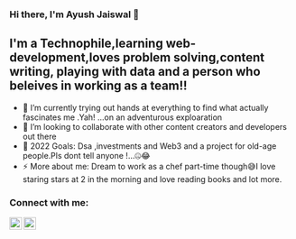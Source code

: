 ### Hi there, I'm Ayush Jaiswal 👋 



## I'm a Technophile,learning web-development,loves problem solving,content writing, playing with data  and  a person who beleives in working as a team!!


- 🌱 I’m currently trying out  hands at everything to find what actually fascinates me .Yah! ...on an adventurous exploaration
- 👯 I’m looking to collaborate with other content creators and developers out there
- 🥅 2022 Goals: Dsa ,investments and Web3 and a project for old-age people.Pls dont tell anyone !...🤐😂
- ⚡ More about me: Dream to work as a chef part-time though😅I love staring stars at 2 in the morning and love reading books and lot more.

### Connect with me:



[<img align="left" alt="ayush | Twitter" width="22px" src="https://cdn.jsdelivr.net/npm/simple-icons@v3/icons/twitter.svg" />][twitter]
[<img align="left" alt="ayush | LinkedIn" width="22px" src="https://cdn.jsdelivr.net/npm/simple-icons@v3/icons/linkedin.svg" />][linkedin]


<br />





[twitter]: https://twitter.com/ayush_jai28
[linkedin]: https://www.linkedin.com/in/ayush-jaiswal-aa3781211/
